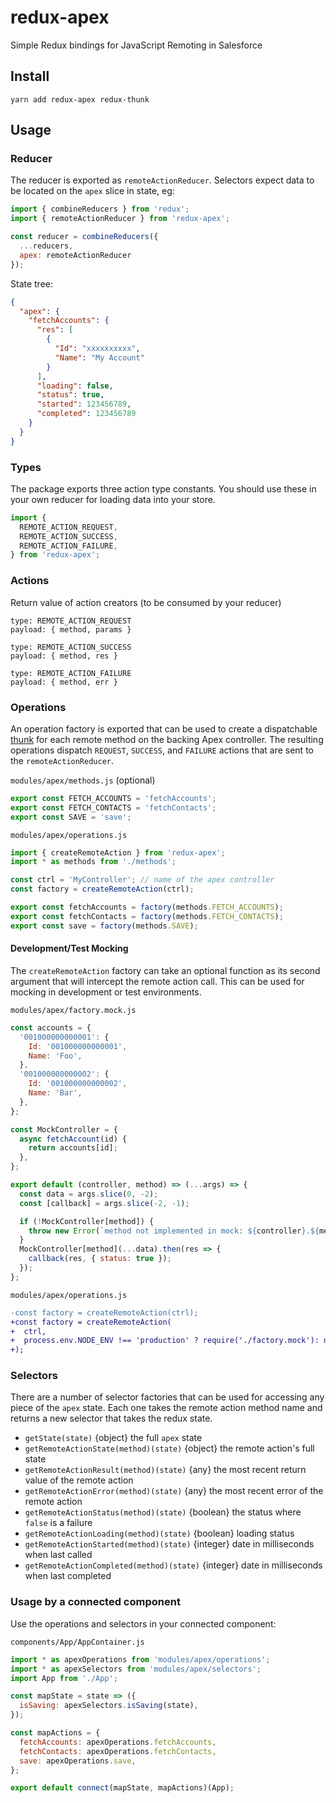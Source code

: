 # redux-apex
Simple Redux bindings for JavaScript Remoting in Salesforce

## Install

`yarn add redux-apex redux-thunk`

## Usage

### Reducer

The reducer is exported as `remoteActionReducer`. Selectors expect data to be located on the `apex` slice in state, eg:

```js
import { combineReducers } from 'redux';
import { remoteActionReducer } from 'redux-apex';

const reducer = combineReducers({
  ...reducers,
  apex: remoteActionReducer
});
```

State tree:
```json
{
  "apex": {
    "fetchAccounts": {
      "res": [
        {
          "Id": "xxxxxxxxxx",
          "Name": "My Account"
        }
      ],
      "loading": false,
      "status": true,
      "started": 123456789,
      "completed": 123456789
    }
  }
}
```

### Types

The package exports three action type constants. You should use these in your own reducer for loading data into your store.

```js
import {
  REMOTE_ACTION_REQUEST,
  REMOTE_ACTION_SUCCESS,
  REMOTE_ACTION_FAILURE,
} from 'redux-apex';
```

### Actions

Return value of action creators (to be consumed by your reducer)

```
type: REMOTE_ACTION_REQUEST
payload: { method, params }

type: REMOTE_ACTION_SUCCESS
payload: { method, res }

type: REMOTE_ACTION_FAILURE
payload: { method, err }
```

### Operations

An operation factory is exported that can be used to create a dispatchable [thunk](https://github.com/reduxjs/redux-thunk) for each remote method on the backing Apex controller. The resulting operations dispatch `REQUEST`, `SUCCESS`, and `FAILURE` actions that are sent to the `remoteActionReducer`.

`modules/apex/methods.js` (optional)
```js
export const FETCH_ACCOUNTS = 'fetchAccounts';
export const FETCH_CONTACTS = 'fetchContacts';
export const SAVE = 'save';
```

`modules/apex/operations.js`
```js
import { createRemoteAction } from 'redux-apex';
import * as methods from './methods';

const ctrl = 'MyController'; // name of the apex controller
const factory = createRemoteAction(ctrl);

export const fetchAccounts = factory(methods.FETCH_ACCOUNTS);
export const fetchContacts = factory(methods.FETCH_CONTACTS);
export const save = factory(methods.SAVE);
```

#### Development/Test Mocking

The `createRemoteAction` factory can take an optional function as its second argument that will intercept the remote action call. This can be used for mocking in development or test environments.

`modules/apex/factory.mock.js`
```js
const accounts = {
  '001000000000001': {
    Id: '001000000000001',
    Name: 'Foo',
  },
  '001000000000002': {
    Id: '001000000000002',
    Name: 'Bar',
  },
};

const MockController = {
  async fetchAccount(id) {
    return accounts[id];
  },
};

export default (controller, method) => (...args) => {
  const data = args.slice(0, -2);
  const [callback] = args.slice(-2, -1);

  if (!MockController[method]) {
    throw new Error(`method not implemented in mock: ${controller}.${method}`);
  }
  MockController[method](...data).then(res => {
    callback(res, { status: true });
  });
};
```

`modules/apex/operations.js`
```diff
-const factory = createRemoteAction(ctrl);
+const factory = createRemoteAction(
+  ctrl,
+  process.env.NODE_ENV !== 'production' ? require('./factory.mock'): null
+);
```

### Selectors

There are a number of selector factories that can be used for accessing any piece of the `apex` state. Each one takes the remote action method name and returns a new selector that takes the redux state.

- `getState(state)` {object} the full `apex` state
- `getRemoteActionState(method)(state)` {object} the remote action's full state
- `getRemoteActionResult(method)(state)` {any} the most recent return value of the remote action
- `getRemoteActionError(method)(state)` {any} the most recent error of the remote action
- `getRemoteActionStatus(method)(state)` {boolean} the status where `false` is a failure
- `getRemoteActionLoading(method)(state)` {boolean} loading status
- `getRemoteActionStarted(method)(state)` {integer} date in milliseconds when last called
- `getRemoteActionCompleted(method)(state)` {integer} date in milliseconds when last completed

### Usage by a connected component

Use the operations and selectors in your connected component:

`components/App/AppContainer.js`
```js
import * as apexOperations from 'modules/apex/operations';
import * as apexSelectors from 'modules/apex/selectors';
import App from './App';

const mapState = state => ({
  isSaving: apexSelectors.isSaving(state),
});

const mapActions = {
  fetchAccounts: apexOperations.fetchAccounts,
  fetchContacts: apexOperations.fetchContacts,
  save: apexOperations.save,
};

export default connect(mapState, mapActions)(App);
```
